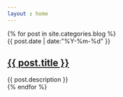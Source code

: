 ```yaml
---
layout : home
---
```


<div class="mid-col">
    <div class="mid-col-container">
        <div id="content" class="inner">
            <div itemscope itemtype="http://schema.org/Blog">
                {% for post in site.categories.blog %}
                <article class="post" itemprop="blogPost" itemscope itemtype="http://schema.org/BlogPosting">
                    <div class="meta">
                        <div class="date">
                            <time>{{ post.date | date:"%Y-%m-%d" }}</time>
                        </div>
                        <!--
                        <div class="tags">
                        {% if page.tags %}
                        tags:
                        {% for tag in page.tags %}
                        <a href="/tags/#{{ tag }}" title="{{ tag }}">{{ tag }}</a>&nbsp;
                        {% endfor %}
                        {% endif %}
                        </div>
                        -->
                    </div>
                    <h1 class="title" itemprop="name"><a href="{{ post.url }}" itemprop="url">{{ post.title }}</a></h1>
                    <div class="entry-content" itemprop="articleBody">{{ post.description }}</div>
                </article>
                {% endfor %}
            </div>
            <!--
            <div id="post-pagination" class="paginator">

              {% if paginator.previous_page %}
                {% if paginator.previous_page == 1 %}
                <a href="/">&lt;前页</a>
                {% else %}
                <a href="/page{{paginator.previous_page}}">&lt;前页</a>
                {% endif %}
              {% else %}
                <span class="previous disabled">&lt;前页</span>
              {% endif %}

                  {% if paginator.page == 1 %}
                  <span class="current-page">1</span>
                  {% else %}
                  <a href="/">1</a>
                  {% endif %}

                {% for count in (2..paginator.total_pages) %}
                  {% if count == paginator.page %}
                  <span class="current-page">{{count}}</span>
                  {% else %}
                  <a href="/page{{count}}">{{count}}</a>
                  {% endif %}
                {% endfor %}

              {% if paginator.next_page %}
                <a class="next" href="/page{{paginator.next_page}}">后页></a>
              {% else %}
                <span class="next disabled" >后页&gt;</span>
              {% endif %}
              (共{{ paginator.total_posts }}篇)
            </div>-->
            <footer id="footer" class="inner">Copyright &copy; 2013 Aisin's Blog All Rights Reserved.</footer>
        </div><!--/#content-->
    </div><!--/.mid-col-container-->
</div><!--/.mid-col-->
